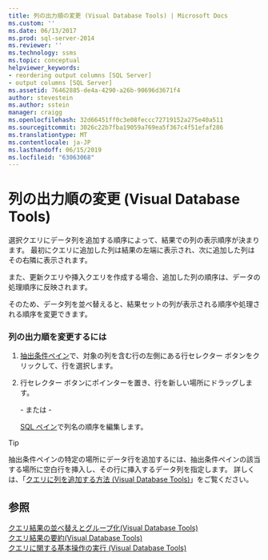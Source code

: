 ```yaml
---
title: 列の出力順の変更 (Visual Database Tools) | Microsoft Docs
ms.custom: ''
ms.date: 06/13/2017
ms.prod: sql-server-2014
ms.reviewer: ''
ms.technology: ssms
ms.topic: conceptual
helpviewer_keywords:
- reordering output columns [SQL Server]
- output columns [SQL Server]
ms.assetid: 76462885-de4a-4290-a26b-90696d3671f4
author: stevestein
ms.author: sstein
manager: craigg
ms.openlocfilehash: 32d66451ff0c3e08feccc72719152a275e40a511
ms.sourcegitcommit: 3026c22b7fba19059a769ea5f367c4f51efaf286
ms.translationtype: MT
ms.contentlocale: ja-JP
ms.lasthandoff: 06/15/2019
ms.locfileid: "63063068"
---
```

# <a name="reorder-output-columns-visual-database-tools"></a>列の出力順の変更 (Visual Database Tools)
  選択クエリにデータ列を追加する順序によって、結果での列の表示順序が決まります。 最初にクエリに追加した列は結果の左端に表示され、次に追加した列はその右隣に表示されます。  
  
 また、更新クエリや挿入クエリを作成する場合、追加した列の順序は、データの処理順序に反映されます。  
  
 そのため、データ列を並べ替えると、結果セットの列が表示される順序や処理される順序を変更できます。  
  
### <a name="to-reorder-columns-for-output"></a>列の出力順を変更するには  
  
1.  [抽出条件ペイン](visual-database-tools.md)で、対象の列を含む行の左側にある行セレクター ボタンをクリックして、行を選択します。  
  
2.  行セレクター ボタンにポインターを置き、行を新しい場所にドラッグします。  
  
     \- または -  
  
     [SQL ペイン](sql-pane-visual-database-tools.md)で列名の順序を編集します。  
  
> [!TIP]  
>  抽出条件ペインの特定の場所にデータ行を追加するには、抽出条件ペインの該当する場所に空白行を挿入し、その行に挿入するデータ列を指定します。 詳しくは、「[クエリに列を追加する方法 (Visual Database Tools)](add-columns-to-queries-visual-database-tools.md)」をご覧ください。  
  
## <a name="see-also"></a>参照  
 [クエリ結果の並べ替えとグループ化&#40;Visual Database Tools&#41;](sort-and-group-query-results-visual-database-tools.md)   
 [クエリ結果の要約&#40;Visual Database Tools&#41;](summarize-query-results-visual-database-tools.md)   
 [クエリに関する基本操作の実行 (Visual Database Tools)](perform-basic-operations-with-queries-visual-database-tools.md)  
  
  
